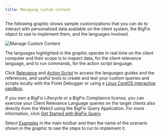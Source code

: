 ```yaml
---
title: Managing custom content
---
```


The following graphic shows sample customizations that you can do to interact
with personalized data  available on the client system, the BigFix object to use
to implement them, and the languages involved.

![Manage Custom Content](/static/img/manage-custom-content.png)

The languages highlighted in the graphic operate in real time on the client computer
and their scope is to inspect  data, for the client relevance language, and to
run commands, for the action script language.

Click [Relevance](/relevance/) and [Action Script](/action-script/) to access
the languages guides and the  references, and useful tools to create and test your
custom queries and scripts locally with the Fixlet Debugger <!-- [on the target client](/relevance/tools/fixlet_debugger.html) --> 
or using a [Linux CentOS interactive sandbox](/relevance/evaluate/).
<!-- , such as the Fixlet
Debugger and the interactive sandbox, the [Online Evaluator] (/evaluate/), that 
you can use to develop and test your custom solution. -->

If you own a BigFix Lifecycle or a BigFix Compliance license, you can exercise your Client Relevance Language queries on the target clients also directly from the WebUI using the BigFix Query Application. For more information, click [Get Started with BigFix Query](https://help.hcl-software.com/bigfix/11.0/webui/WebUI/Users_Guide/c_bigfix_query.html).

Select [Examples](/examples/) in the main toolbar and then the name
of the scenario shown in the graphic to  see the steps to run to implement it.
